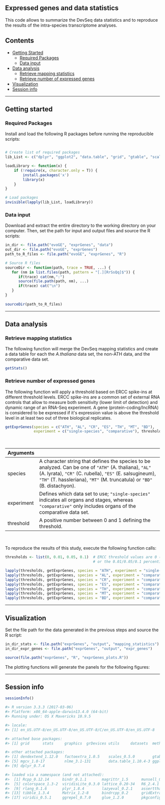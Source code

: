 
## Expressed genes and data statistics

This code allows to summarize the DevSeq data statistics and to reproduce the results of the intra-species transcriptome analyses. 


## Contents

* [Getting Started](#getting-started)
  * [Required Packages](#required-packages)
  * [Data input](#data-input)
* [Data analysis](#data-analysis)
  * [Retrieve mapping statistics](#retrieve-mapping-statistics)
  * [Retrieve number of expressed genes](#retrieve-number-of-expressed-genes)
* [Visualization](#visualization)
* [Session info](#session-info)

---
## Getting started


### Required Packages
Install and load the following R packages before running the reproducible scripts:

```R

# Create list of required packages
lib_List <- c("dplyr", "ggplot2", "data.table", "grid", "gtable", "scales", "factoextra", "dendextend")

loadLibrary <- function(x) { 
    if (!require(x, character.only = T)) {
        install.packages('x')
        library(x)
    }
}

# Load packages
invisible(lapply(lib_List, loadLibrary))

```

### Data input
Download and extract the entire directory to the working directory on your computer. Then, set the path for input and output files and source the R scripts:  

```R
in_dir <- file.path("evoGE", "exprGenes", "data")
out_dir <- file.path("evoGE", "exprGenes")
path_to_R_files <- file.path("evoGE", "exprGenes", "R")

# Source R files
sourceDir <- function(path, trace = TRUE, ...) {
   for (nm in list.files(path, pattern = "[.][RrSsQq]$")) {
      if(trace) cat(nm,":")
      source(file.path(path, nm), ...)
      if(trace) cat("\n")
   }
}
 
sourceDir(path_to_R_files)

```
---
## Data analysis

### Retrieve mapping statistics

The following function will merge the DevSeq mapping statistics and create a data table for each the _A.thaliana_ data set, the non-ATH data, and the comparative data set. 

```R
getStats()

```

### Retrieve number of expressed genes

The following function will apply a threshold based on ERCC spike-ins at different threshold levels. ERCC spike-ins are a common set of external RNA controls that allow to measure  both sensitivity (lower limit of detection) and dynamic range of an RNA-Seq experiment. A gene (protein-coding/lncRNA) is considered to be expressed if it's expression value is above the threshold level in at least two out of three biological replicates. 

```R
getExprGenes(species = c("ATH", "AL", "CR", "ES", "TH", "MT", "BD"), 
             experiment = c("single-species", "comparative"), threshold)

```
</br>

| Arguments  |  |
| :---  | :---  |
| species  | A character string that defines the species to be analyzed. Can be one of `"ATH"` (A. thaliana), `"AL"` (A. lyrata), `"CR"` (C. rubella), `"ES"` (E. salsugineum), `"TH"` (T. hassleriana), `"MT"` (M. truncatula) or `"BD"` (B. distachyon). |
| experiment  | Defines which data set to use; `"single-species"` indicates all organs and stages, whereas `"comparative"` only includes organs of the comparative data set. |
| threshold  | A positive number between 0 and 1 defining the threshold. |

</br>

To reproduce the results of this study, execute the following function calls:

```R
thresholds <- list(0, 0.01, 0.05, 0.1)  # ERCC threshold values are 0 (static TPM threshold of 0.5)
                                        # or the 0.01/0.05/0.1 percentile of detected spike-ins

lapply(thresholds, getExprGenes, species = "ATH", experiment = "single-species")
lapply(thresholds, getExprGenes, species = "AL", experiment = "comparative")
lapply(thresholds, getExprGenes, species = "CR", experiment = "comparative")
lapply(thresholds, getExprGenes, species = "ES", experiment = "comparative")
lapply(thresholds, getExprGenes, species = "TH", experiment = "comparative")
lapply(thresholds, getExprGenes, species = "MT", experiment = "comparative")
lapply(thresholds, getExprGenes, species = "BD", experiment = "comparative")

```
---
## Visualization

Set the file path for the data generated in the previous steps and source the R script:

```R
in_dir_stats <- file.path("exprGenes", "output", "mapping_statistics")
in_dir_expr_genes <- file.path("exprGenes", "output", "expr_genes")

source(file.path("exprGenes", "R", "exprGenes_plots.R"))

```

The plotting functions will generate the panels for the following figures:

---
## Session info

```R
sessionInfo()
```

```R
#> R version 3.3.3 (2017-03-06)
#> Platform: x86_64-apple-darwin13.4.0 (64-bit)
#> Running under: OS X Mavericks 10.9.5

#> locale:
#> [1] en_US.UTF-8/en_US.UTF-8/en_US.UTF-8/C/en_US.UTF-8/en_US.UTF-8

#> attached base packages:
#> [1] grid      stats     graphics  grDevices utils     datasets  methods   base     

#> other attached packages:
#> [1] dendextend_1.12.0   factoextra_1.0.5    scales_0.5.0        gtable_0.3.0       
#> [5] mgcv_1.8-17         nlme_3.1-131        data.table_1.10.4-3 ggplot2_2.2.1      
#> [9] dplyr_0.7.4        

#> loaded via a namespace (and not attached):
#>  [1] Rcpp_0.12.14      bindr_0.1.1       magrittr_1.5      munsell_0.5.0    
#>  [5] colorspace_1.3-2  viridisLite_0.3.0 lattice_0.20-34   R6_2.4.1         
#>  [9] rlang_0.1.6       plyr_1.8.4        lazyeval_0.2.1    assertthat_0.2.1 
#> [13] tibble_1.3.4      Matrix_1.2-8      bindrcpp_0.2      gridExtra_2.3    
#> [17] viridis_0.5.1     ggrepel_0.7.0     glue_1.2.0        pkgconfig_2.0.3 

```
